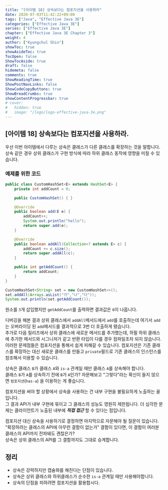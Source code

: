 ```yaml
---
title: "[아이템 18] 상속보다는 컴포지션을 사용하라"
date: 2020-07-03T11:42:22+09:00
tags: ["Java", "Effective Java 3E"]
categories: ["Effective Java 3E"]
series: ["Effective Java 3E"]
chapter: ["Effective Java 3E Chapter 3"]
weight: 4
author: ["Kyungchul Shin"]
showToc: true
showAsideToc: true
TocOpen: false
ShowTocAside: true
draft: false
hidemeta: false
comments: true
ShowReadingTime: true
ShowPostNavLinks: false
ShowCodeCopyButtons: true
ShowBreadCrumbs: true
showContentProgressbar: true
# cover:
#   hidden: true
#   image: "/logo/logo-effective-java-3e.png"
---
```

## [아이템 18] 상속보다는 컴포지션을 사용하라.
우선 이번 아이템에서 다루는 상속은 클래스가 다른 클래스를 확장하는 것을 말합니다.   
상속 같은 경우 상위 클래스가 구현 방식에 따라 하위 클래스 동작에 영향을 미칠 수 있습니다.

### 예제를 위한 코드
``` java
public class CustomHashSet<E> extends HashSet<E> {
    private int addCount = 0;

    public CustomHashSet() { }

    @Override
    public boolean add(E e) {
        addCount++;
        System.out.println("hello");
        return super.add(e);
    }

    @Override
    public boolean addAll(Collection<? extends E> c) {
        addCount += c.size();
        return super.addAll(c);
    }

    public int getAddCount() {
        return addCount;
    }
}
```
```java
CustomHashSet<String> set = new CustomHashSet<>();
set.addAll(Arrays.asList("가","나","다"));
System.out.println(set.getAddCount());
```
원소를 `3`개 삽입했지만 `getAddCount`를 출력하면 결과값은 `6`이 나옵니다.

디버깅을 해본 결과 상위 클래스에서 `addAll`메서드에서 `add`를 호출하는데 여기서 `add`는 오버라이딩 된 `add`메서드를 결과적으로 3번 더 호출하게 됐습니다.   
추가로 다음 릴리즈에서 상위 클래스에 새로운 메서드를 추가했는데, 하필 하위 클래스에 추가한 메서드와 시그니처가 같고 반환 타입이 다를 경우 컴파일조차 되지 않습니다.   
이러한 문제점들은 컴포지션을 통해서 쉽게 피해갈 수 있습니다. 컴포지션은 기존 클래스를 확장하는 대신 새로운 클래스를 만들고 `private`필드로 기존 클래스의 인스턴스를 참조해서 이용할 수 있습니다.
   
상속은 클래스 `B`가 클래스 `A`와 `is-a` 관계일 때만 클래스 `A`를 상속해야 합니다.   
클래스 `B`가 `A`를 상속하기 전에 `B`가 `A`인가? 자문해보고 "그렇다"라는 확신이 들지 않으면 `컴포지션`(`has-a`) 을 이용하는 게 좋습니다.
   
컴포지션을 써야 할 상황에서 상속을 사용하는 건 내부 구현을 불필요하게 노출하는 꼴입니다.   
그 결과 API가 내부 구현에 묶이고 그 클래스의 성능도 영원히 제한됩니다. 더 심각한 문제는 클라이언트가 노출된 내부에 ***직접 접근*** 할 수 있다는 점입니다.
   
컴포지션 대신 상속을 사용하기로 결정하면 마지막으로 자문해야 될 질문이 있습니다.   
"확장하려는 클래스의 API에 아무런 결함이 없는가" 결함이 있다면, 이 결함이 여러분 클래스의 API까지 전파돼도 괜찮은가?   
상속은 상위 클래스의 API를 그 결함까지도 그대로 승계합니다.
   
## 정리
- 상속은 강력하지만 캡슐화를 해친다는 단점이 있습니다.
- 상속은 상위 클래스와 하위클래스가 순수한 `is-a` 관계일 때만 사용해야합니다.
- 상속의 단점을 피하려면 컴포지션을 활용합시다.